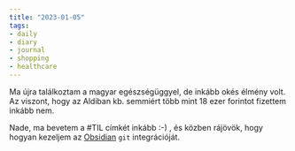 ```yaml
---
title: "2023-01-05"
tags:
- daily
- diary
- journal
- shopping
- healthcare
---
```


Ma újra találkoztam a magyar egészségüggyel, de inkább okés élmény volt. Az viszont, hogy az Aldiban kb. semmiért több mint 18 ezer forintot fizettem inkább nem.

Nade, ma bevetem a #TIL címkét inkább :-) , és közben rájövök, hogy hogyan kezeljem az [Obsidian](https://obsidian.md) `git` integrációját.
